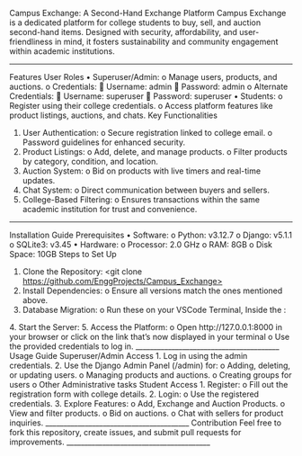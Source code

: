 Campus Exchange: A Second-Hand Exchange Platform
Campus Exchange is a dedicated platform for college students to buy, sell, and auction second-hand items. Designed with security, affordability, and user-friendliness in mind, it fosters sustainability and community engagement within academic institutions.
________________________________________
Features
User Roles
•	Superuser/Admin:
o	Manage users, products, and auctions.
o	Credentials:
	Username: admin
	Password: admin
o	Alternate Credentials:
	Username: superuser
	Password: superuser
•	Students:
o	Register using their college credentials.
o	Access platform features like product listings, auctions, and chats.
Key Functionalities
1.	User Authentication:
o	Secure registration linked to college email.
o	Password guidelines for enhanced security.
2.	Product Listings:
o	Add, delete, and manage products.
o	Filter products by category, condition, and location.
3.	Auction System:
o	Bid on products with live timers and real-time updates.
4.	Chat System:
o	Direct communication between buyers and sellers.
5.	College-Based Filtering:
o	Ensures transactions within the same academic institution for trust and convenience.
________________________________________
Installation Guide
Prerequisites
•	Software:
o	Python: v3.12.7
o	Django: v5.1.1
o	SQLite3: v3.45
•	Hardware:
o	Processor: 2.0 GHz
o	RAM: 8GB
o	Disk Space: 10GB
Steps to Set Up
1.	Clone the Repository:
<git clone  https://github.com/EnggProjects/Campus_Exchange>
2.	Install Dependencies:
o	Ensure all versions match the ones mentioned above.
3.	Database Migration:
o	Run these on your VSCode Terminal, Inside the :
<python manage.py makemigrations>
<python manage.py migrate>
4.	Start the Server:
<python manage.py runserver>
5.	Access the Platform:
o	Open http://127.0.0.1:8000 in your browser or click on the link that’s now displayed in your terminal
o	Use the provided credentials to log in.
________________________________________
Usage Guide
Superuser/Admin Access
1.	Log in using the admin credentials.
2.	Use the Django Admin Panel (/admin) for:
o	Adding, deleting, or updating users.
o	Managing products and auctions.
o	Creating groups for users
o	Other Administrative tasks
Student Access
1.	Register:
o	Fill out the registration form with college details.
2.	Login:
o	Use the registered credentials.
3.	Explore Features:
o	Add, Exchange and Auction Products.
o	View and filter products.
o	Bid on auctions.
o	Chat with sellers for product inquiries.
________________________________________
Contribution
Feel free to fork this repository, create issues, and submit pull requests for improvements.
________________________________________

